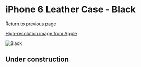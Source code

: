 # iPhone 6 Leather Case - Black

[Return to previous page](/iphone_6)

[High-resolution image from Apple](https://store.storeimages.cdn-apple.com/8756/as-images.apple.com/is/MGR62?wid=4500&hei=4500&fmt=png)

<div style="width: 512px"><img src="/almost_uncompressed/MGR62.webp" alt="Black"></div>

## Under construction
